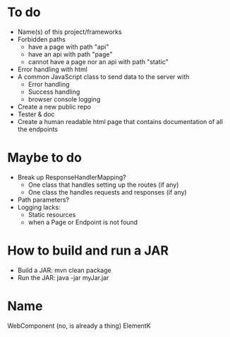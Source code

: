 
# To do
- Name(s) of this project/frameworks 
- Forbidden paths
  - have a page with path "api"
  - have an api with path "page"
  - cannot have a page nor an api with path "static"
- Error handling with html
- A common JavaScript class to send data to the server with
  - Error handling
  - Success handling
  - browser console logging
- Create a new public repo
- Tester & doc
- Create a human readable html page that contains documentation of all the endpoints

# Maybe to do
- Break up ResponseHandlerMapping?
  - One class that handles setting up the routes (if any)
  - One class the handles requests and responses (if any)
- Path parameters?
- Logging lacks:
  - Static resources
  - when a Page or Endpoint is not found


# How to build and run a JAR
- Build a JAR: mvn clean package 
- Run the JAR: java -jar myJar.jar


# Name
WebComponent (no, is already a thing)
ElementK



